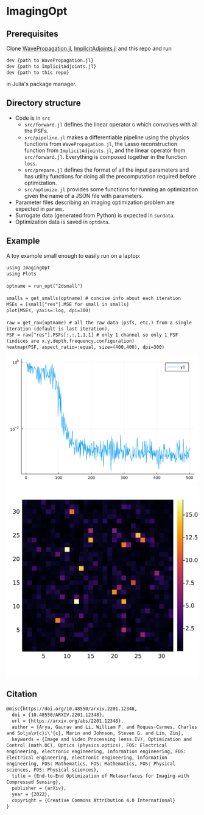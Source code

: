 # ImagingOpt

## Prerequisites

Clone [WavePropagation.jl](https://github.com/gaurav-arya/WavePropagation.jl), [ImplicitAdjoints.jl](https://github.com/gaurav-arya/ImplicitAdjoints.jl) and this repo and run
```
dev {path to WavePropagation.jl}
dev {path to ImplicitAdjoints.jl}
dev {path to this repo}
```
in Julia's package manager.

## Directory structure

- Code is in `src`
    - `src/forward.jl` defines the linear operator `G` which convolves with all the PSFs.
    - `src/pipeline.jl` makes a differentiable pipeline using the physics functions from `WavePropagation.jl`, the Lasso reconstruction function from `ImplicitAdjoints.jl`, and the linear operator from `src/forward.jl`. Everything is composed together in the function `loss`.
    - `src/prepare.jl` defines the format of all the input parameters and has utility functions for doing all the precomputation required before optimization.
    - `src/optimize.jl` provides some functions for running an optimization given the name of a JSON file with parameters.
- Parameter files describing an imaging optimization problem are expected in `params`.
- Surrogate data (generated from Python) is expected in `surdata`.
- Optimization data is saved in `optdata`.

## Example

A toy example small enough to easily run on a laptop:

```
using ImagingOpt
using Plots

optname = run_opt("2dsmall")

smalls = get_smalls(optname) # concise info about each iteration
MSEs = [small["res"].MSE for small in smalls]
plot(MSEs, yaxis=:log, dpi=300)

raw = get_raw(optname) # all the raw data (psfs, etc.) from a single iteration (default is last iteration).
PSF = raw["res"].PSFs[:,:,1,1,1] # only 1 channel so only 1 PSF (indices are x,y,depth,frequency,configuration)
heatmap(PSF, aspect_ratio=:equal, size=(400,400), dpi=300)
```

![MSEs](examples/mses.png) 
![PSF](examples/psf.png) 

## Citation

```
@misc{https://doi.org/10.48550/arxiv.2201.12348,
  doi = {10.48550/ARXIV.2201.12348},
  url = {https://arxiv.org/abs/2201.12348},
  author = {Arya, Gaurav and Li, William F. and Roques-Carmes, Charles and Solja\v{c}i\'{c}, Marin and Johnson, Steven G. and Lin, Zin},
  keywords = {Image and Video Processing (eess.IV), Optimization and Control (math.OC), Optics (physics.optics), FOS: Electrical engineering, electronic engineering, information engineering, FOS: Electrical engineering, electronic engineering, information engineering, FOS: Mathematics, FOS: Mathematics, FOS: Physical sciences, FOS: Physical sciences},
  title = {End-to-End Optimization of Metasurfaces for Imaging with Compressed Sensing},
  publisher = {arXiv},
  year = {2022},
  copyright = {Creative Commons Attribution 4.0 International}
}
```
